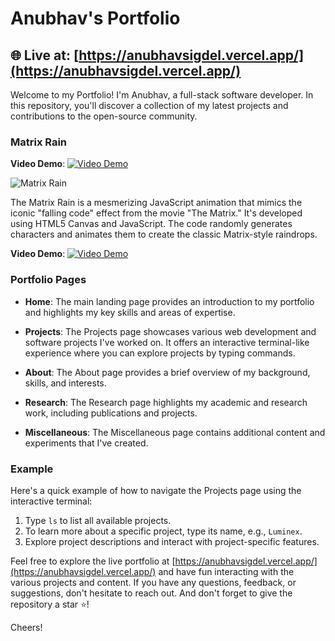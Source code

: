 # Anubhav's Portfolio

## 🌐 Live at: [https://anubhavsigdel.vercel.app/](https://anubhavsigdel.vercel.app/)

Welcome to my Portfolio! I'm Anubhav, a full-stack software developer. In this repository, you'll discover a collection of my latest projects and contributions to the open-source community.

### Matrix Rain
**Video Demo**: [![Video Demo](https://example.com/matrix-rain-video-thumbnail.jpg)](https://drive.google.com/file/d/1aNBw_6yY6q7erIgV72sZAAFka15jY05R/view?usp=sharing)

![Matrix Rain](./path-to-matrix-rain-screenshot.png)

The Matrix Rain is a mesmerizing JavaScript animation that mimics the iconic "falling code" effect from the movie "The Matrix." It's developed using HTML5 Canvas and JavaScript. The code randomly generates characters and animates them to create the classic Matrix-style raindrops.

**Video Demo**: [![Video Demo](https://example.com/matrix-rain-video-thumbnail.jpg)](https://drive.google.com/file/d/1aNBw_6yY6q7erIgV72sZAAFka15jY05R/view?usp=sharing)

### Portfolio Pages

- **Home**: The main landing page provides an introduction to my portfolio and highlights my key skills and areas of expertise.

- **Projects**: The Projects page showcases various web development and software projects I've worked on. It offers an interactive terminal-like experience where you can explore projects by typing commands.

- **About**: The About page provides a brief overview of my background, skills, and interests.

- **Research**: The Research page highlights my academic and research work, including publications and projects.

- **Miscellaneous**: The Miscellaneous page contains additional content and experiments that I've created.

### Example

Here's a quick example of how to navigate the Projects page using the interactive terminal:

1. Type `ls` to list all available projects.
2. To learn more about a specific project, type its name, e.g., `Luminex`.
3. Explore project descriptions and interact with project-specific features.

Feel free to explore the live portfolio at [https://anubhavsigdel.vercel.app/](https://anubhavsigdel.vercel.app/) and have fun interacting with the various projects and content. If you have any questions, feedback, or suggestions, don't hesitate to reach out. And don't forget to give the repository a star ⭐️!

Cheers!
